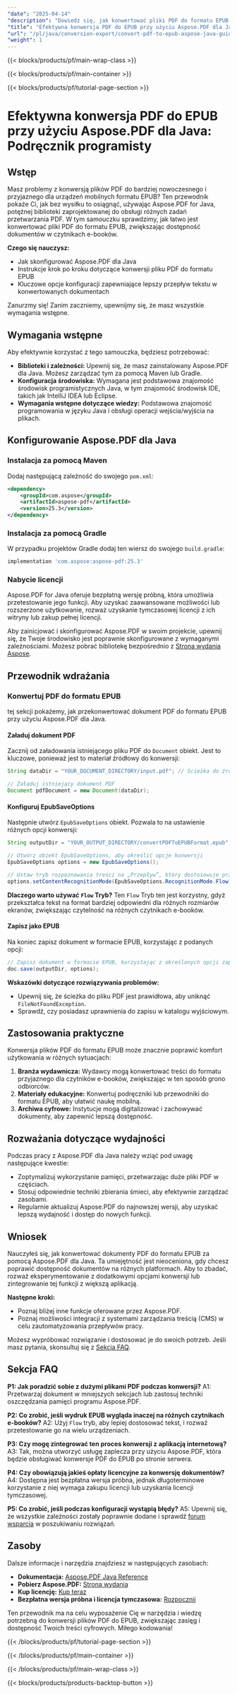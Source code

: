 ```yaml
---
"date": "2025-04-14"
"description": "Dowiedz się, jak konwertować pliki PDF do formatu EPUB za pomocą Aspose.PDF dla Java. Ten przewodnik zawiera instrukcje krok po kroku, kluczowe opcje konfiguracji i wskazówki dotyczące optymalizacji przepływu tekstu w konwertowanych dokumentach."
"title": "Efektywna konwersja PDF do EPUB przy użyciu Aspose.PDF dla Java&#58; Podręcznik programisty"
"url": "/pl/java/conversion-export/convert-pdf-to-epub-aspose-java-guide/"
"weight": 1
---
```


{{< blocks/products/pf/main-wrap-class >}}

{{< blocks/products/pf/main-container >}}

{{< blocks/products/pf/tutorial-page-section >}}
# Efektywna konwersja PDF do EPUB przy użyciu Aspose.PDF dla Java: Podręcznik programisty

## Wstęp

Masz problemy z konwersją plików PDF do bardziej nowoczesnego i przyjaznego dla urządzeń mobilnych formatu EPUB? Ten przewodnik pokaże Ci, jak bez wysiłku to osiągnąć, używając Aspose.PDF for Java, potężnej biblioteki zaprojektowanej do obsługi różnych zadań przetwarzania PDF. W tym samouczku sprawdzimy, jak łatwo jest konwertować pliki PDF do formatu EPUB, zwiększając dostępność dokumentów w czytnikach e-booków.

**Czego się nauczysz:**
- Jak skonfigurować Aspose.PDF dla Java
- Instrukcje krok po kroku dotyczące konwersji pliku PDF do formatu EPUB
- Kluczowe opcje konfiguracji zapewniające lepszy przepływ tekstu w konwertowanych dokumentach

Zanurzmy się! Zanim zaczniemy, upewnijmy się, że masz wszystkie wymagania wstępne.

## Wymagania wstępne
Aby efektywnie korzystać z tego samouczka, będziesz potrzebować:

- **Biblioteki i zależności:** Upewnij się, że masz zainstalowany Aspose.PDF dla Java. Możesz zarządzać tym za pomocą Maven lub Gradle.
- **Konfiguracja środowiska:** Wymagana jest podstawowa znajomość środowisk programistycznych Java, w tym znajomość środowisk IDE, takich jak IntelliJ IDEA lub Eclipse.
- **Wymagania wstępne dotyczące wiedzy:** Podstawowa znajomość programowania w języku Java i obsługi operacji wejścia/wyjścia na plikach.

## Konfigurowanie Aspose.PDF dla Java

### Instalacja za pomocą Maven
Dodaj następującą zależność do swojego `pom.xml`:

```xml
<dependency>
    <groupId>com.aspose</groupId>
    <artifactId>aspose-pdf</artifactId>
    <version>25.3</version>
</dependency>
```

### Instalacja za pomocą Gradle
W przypadku projektów Gradle dodaj ten wiersz do swojego `build.gradle`:

```gradle
implementation 'com.aspose:aspose-pdf:25.3'
```

### Nabycie licencji
Aspose.PDF for Java oferuje bezpłatną wersję próbną, która umożliwia przetestowanie jego funkcji. Aby uzyskać zaawansowane możliwości lub rozszerzone użytkowanie, rozważ uzyskanie tymczasowej licencji z ich witryny lub zakup pełnej licencji.

Aby zainicjować i skonfigurować Aspose.PDF w swoim projekcie, upewnij się, że Twoje środowisko jest poprawnie skonfigurowane z wymaganymi zależnościami. Możesz pobrać bibliotekę bezpośrednio z [Strona wydania Aspose](https://releases.aspose.com/pdf/java/).

## Przewodnik wdrażania

### Konwertuj PDF do formatu EPUB
tej sekcji pokażemy, jak przekonwertować dokument PDF do formatu EPUB przy użyciu Aspose.PDF dla Java.

#### Załaduj dokument PDF
Zacznij od załadowania istniejącego pliku PDF do `Document` obiekt. Jest to kluczowe, ponieważ jest to materiał źródłowy do konwersji:

```java
String dataDir = "YOUR_DOCUMENT_DIRECTORY/input.pdf"; // Ścieżka do źródłowego dokumentu PDF

// Załaduj istniejący dokument PDF
Document pdfDocument = new Document(dataDir);
```

#### Konfiguruj EpubSaveOptions
Następnie utwórz `EpubSaveOptions` obiekt. Pozwala to na ustawienie różnych opcji konwersji:

```java
String outputDir = "YOUR_OUTPUT_DIRECTORY/convertPDFToEPUBFormat.epub"; // Ścieżka do zapisania przekonwertowanego pliku EPUB

// Utwórz obiekt EpubSaveOptions, aby określić opcje konwersji
EpubSaveOptions options = new EpubSaveOptions();

// Ustaw tryb rozpoznawania treści na „Przepływ”, który dostosowuje przepływ tekstu, aby zapewnić lepszą czytelność na czytnikach e-booków
options.setContentRecognitionMode(EpubSaveOptions.RecognitionMode.Flow);
```

**Dlaczego warto używać `Flow` Tryb?**
Ten `Flow` Tryb ten jest korzystny, gdyż przekształca tekst na format bardziej odpowiedni dla różnych rozmiarów ekranów, zwiększając czytelność na różnych czytnikach e-booków.

#### Zapisz jako EPUB
Na koniec zapisz dokument w formacie EPUB, korzystając z podanych opcji:

```java
// Zapisz dokument w formacie EPUB, korzystając z określonych opcji zapisu
doc.save(outputDir, options);
```

**Wskazówki dotyczące rozwiązywania problemów:**
- Upewnij się, że ścieżka do pliku PDF jest prawidłowa, aby uniknąć `FileNotFoundException`.
- Sprawdź, czy posiadasz uprawnienia do zapisu w katalogu wyjściowym.

## Zastosowania praktyczne
Konwersja plików PDF do formatu EPUB może znacznie poprawić komfort użytkowania w różnych sytuacjach:

1. **Branża wydawnicza:** Wydawcy mogą konwertować treści do formatu przyjaznego dla czytników e-booków, zwiększając w ten sposób grono odbiorców.
2. **Materiały edukacyjne:** Konwertuj podręczniki lub przewodniki do formatu EPUB, aby ułatwić naukę mobilną.
3. **Archiwa cyfrowe:** Instytucje mogą digitalizować i zachowywać dokumenty, aby zapewnić lepszą dostępność.

## Rozważania dotyczące wydajności
Podczas pracy z Aspose.PDF dla Java należy wziąć pod uwagę następujące kwestie:
- Zoptymalizuj wykorzystanie pamięci, przetwarzając duże pliki PDF w częściach.
- Stosuj odpowiednie techniki zbierania śmieci, aby efektywnie zarządzać zasobami.
- Regularnie aktualizuj Aspose.PDF do najnowszej wersji, aby uzyskać lepszą wydajność i dostęp do nowych funkcji.

## Wniosek
Nauczyłeś się, jak konwertować dokumenty PDF do formatu EPUB za pomocą Aspose.PDF dla Java. Ta umiejętność jest nieoceniona, gdy chcesz poprawić dostępność dokumentów na różnych platformach. Aby to zbadać, rozważ eksperymentowanie z dodatkowymi opcjami konwersji lub zintegrowanie tej funkcji z większą aplikacją.

**Następne kroki:**
- Poznaj bliżej inne funkcje oferowane przez Aspose.PDF.
- Poznaj możliwości integracji z systemami zarządzania treścią (CMS) w celu zautomatyzowania przepływów pracy.

Możesz wypróbować rozwiązanie i dostosować je do swoich potrzeb. Jeśli masz pytania, skonsultuj się z [Sekcja FAQ](#faq-section).

## Sekcja FAQ
**P1: Jak poradzić sobie z dużymi plikami PDF podczas konwersji?**
A1: Przetwarzaj dokument w mniejszych sekcjach lub zastosuj techniki oszczędzania pamięci programu Aspose.PDF.

**P2: Co zrobić, jeśli wydruk EPUB wygląda inaczej na różnych czytnikach e-booków?**
A2: Użyj `Flow` tryb, aby lepiej dostosować tekst, i rozważ przetestowanie go na wielu urządzeniach.

**P3: Czy mogę zintegrować ten proces konwersji z aplikacją internetową?**
A3: Tak, można utworzyć usługę zaplecza przy użyciu Aspose.PDF, która będzie obsługiwać konwersje PDF do EPUB po stronie serwera.

**P4: Czy obowiązują jakieś opłaty licencyjne za konwersję dokumentów?**
A4: Dostępna jest bezpłatna wersja próbna, jednak długoterminowe korzystanie z niej wymaga zakupu licencji lub uzyskania licencji tymczasowej.

**P5: Co zrobić, jeśli podczas konfiguracji wystąpią błędy?**
A5: Upewnij się, że wszystkie zależności zostały poprawnie dodane i sprawdź [forum wsparcia](https://forum.aspose.com/c/pdf/10) w poszukiwaniu rozwiązań.

## Zasoby
Dalsze informacje i narzędzia znajdziesz w następujących zasobach:
- **Dokumentacja:** [Aspose.PDF Java Reference](https://reference.aspose.com/pdf/java/)
- **Pobierz Aspose.PDF:** [Strona wydania](https://releases.aspose.com/pdf/java/)
- **Kup licencję:** [Kup teraz](https://purchase.aspose.com/buy)
- **Bezpłatna wersja próbna i licencja tymczasowa:** [Rozpocznij](https://releases.aspose.com/pdf/java/)

Ten przewodnik ma na celu wyposażenie Cię w narzędzia i wiedzę potrzebną do konwersji plików PDF do EPUB, zwiększając zasięg i dostępność Twoich treści cyfrowych. Miłego kodowania!

{{< /blocks/products/pf/tutorial-page-section >}}

{{< /blocks/products/pf/main-container >}}

{{< /blocks/products/pf/main-wrap-class >}}

{{< blocks/products/products-backtop-button >}}
